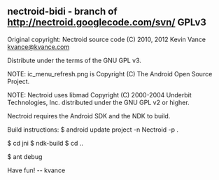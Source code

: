 nectroid-bidi - branch of http://nectroid.googlecode.com/svn/
GPLv3
-------------------
Original copyright:
Nectroid source code
(C) 2010, 2012 Kevin Vance <kvance@kvance.com>

Distribute under the terms of the GNU GPL v3.


NOTE: ic_menu_refresh.png is Copyright (C) The Android Open Source
      Project.

NOTE: Nectroid uses libmad Copyright (C) 2000-2004 Underbit Technologies, Inc.
      distributed under the GNU GPL v2 or higher.


Nectroid requires the Android SDK and the NDK to build.


Build instructions:
$ android update project -n Nectroid -p .

$ cd jni
$ ndk-build
$ cd ..

$ ant debug


Have fun!
-- kvance

